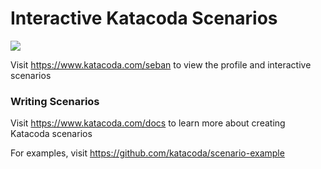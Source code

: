 # Interactive Katacoda Scenarios

[![](http://shields.katacoda.com/katacoda/seban/count.svg)](https://www.katacoda.com/seban "Get your profile on Katacoda.com")

Visit https://www.katacoda.com/seban to view the profile and interactive scenarios

### Writing Scenarios
Visit https://www.katacoda.com/docs to learn more about creating Katacoda scenarios

For examples, visit https://github.com/katacoda/scenario-example
